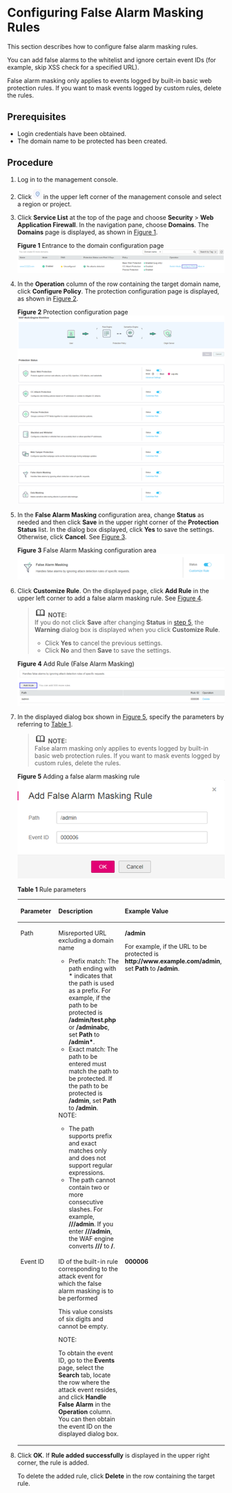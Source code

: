 # Configuring False Alarm Masking Rules<a name="waf_01_0016"></a>

This section describes how to configure  false alarm masking  rules.

You can add false alarms to the whitelist and ignore certain event IDs \(for example, skip XSS check for a specified URL\).

False alarm masking only applies to events logged by built-in basic web protection rules. If you want to mask events logged by custom rules, delete the rules.

## Prerequisites<a name="section2256777914731"></a>

-   Login credentials have been obtained.
-   The domain name to be protected has been created.

## Procedure<a name="section6607803193933"></a>

1.  Log in to the management console.
2.  Click  ![](figures/icon-region.png)  in the upper left corner of the management console and select a region or project.
3.  Click  **Service List**  at the top of the page and choose  **Security**  \>  **Web Application Firewall**. In the navigation pane, choose  **Domains**. The  **Domains**  page is displayed, as shown in  [Figure 1](#waf_01_0008_fig164792010154510).

    **Figure  1**  Entrance to the domain configuration page<a name="waf_01_0008_fig164792010154510"></a>  
    ![](figures/entrance-to-the-domain-configuration-page.png "entrance-to-the-domain-configuration-page")

4.  In the  **Operation**  column of the row containing the target domain name, click  **Configure Policy**. The protection configuration page is displayed, as shown in  [Figure 2](#waf_01_0008_fig16197124372015).

    **Figure  2**  Protection configuration page<a name="waf_01_0008_fig16197124372015"></a>  
    ![](figures/protection-configuration-page.png "protection-configuration-page")

5.  <a name="li58723545102836"></a>In the  **False Alarm Masking**  configuration area, change  **Status**  as needed and then click  **Save**  in the upper right corner of the  **Protection Status**  list. In the dialog box displayed, click  **Yes**  to save the settings. Otherwise, click  **Cancel**. See  [Figure 3](#fig44151977327).

    **Figure  3**  False Alarm Masking configuration area<a name="fig44151977327"></a>  
    ![](figures/false-alarm-masking-configuration-area.png "false-alarm-masking-configuration-area")

6.  Click  **Customize Rule**. On the displayed page, click  **Add Rule**  in the upper left corner to add a false alarm masking rule. See  [Figure 4](#fig106802271583).

    >![](public_sys-resources/icon-note.gif) **NOTE:**   
    >If you do not click  **Save**  after changing  **Status**  in  [step 5](#li58723545102836), the  **Warning**  dialog box is displayed when you click  **Customize Rule**.  
    >-   Click  **Yes**  to cancel the previous settings.  
    >-   Click  **No**  and then  **Save**  to save the settings.  

    **Figure  4**  Add Rule \(False Alarm Masking\)<a name="fig106802271583"></a>  
    ![](figures/add-rule-(false-alarm-masking).png "add-rule-(false-alarm-masking)")

7.  In the displayed dialog box shown in  [Figure 5](#fig14415389105236), specify the parameters by referring to  [Table 1](#table4696626918715).

    >![](public_sys-resources/icon-note.gif) **NOTE:**   
    >False alarm masking only applies to events logged by built-in basic web protection rules. If you want to mask events logged by custom rules, delete the rules.  

    **Figure  5**  Adding a false alarm masking rule<a name="fig14415389105236"></a>  
    ![](figures/adding-a-false-alarm-masking-rule.png "adding-a-false-alarm-masking-rule")

    **Table  1**  Rule parameters

    <a name="table4696626918715"></a>
    <table><thead align="left"><tr id="row151760118715"><th class="cellrowborder" valign="top" width="23.84%" id="mcps1.2.4.1.1"><p id="p3258956818715"><a name="p3258956818715"></a><a name="p3258956818715"></a>Parameter</p>
    </th>
    <th class="cellrowborder" valign="top" width="44.21%" id="mcps1.2.4.1.2"><p id="p2250934518715"><a name="p2250934518715"></a><a name="p2250934518715"></a>Description</p>
    </th>
    <th class="cellrowborder" valign="top" width="31.95%" id="mcps1.2.4.1.3"><p id="p2986065181135"><a name="p2986065181135"></a><a name="p2986065181135"></a>Example Value</p>
    </th>
    </tr>
    </thead>
    <tbody><tr id="row125751318715"><td class="cellrowborder" valign="top" width="23.84%" headers="mcps1.2.4.1.1 "><p id="p3474973518715"><a name="p3474973518715"></a><a name="p3474973518715"></a>Path</p>
    </td>
    <td class="cellrowborder" valign="top" width="44.21%" headers="mcps1.2.4.1.2 "><p id="p6326519018715"><a name="p6326519018715"></a><a name="p6326519018715"></a>Misreported URL excluding a domain name</p>
    <a name="ul1515617591337"></a><a name="ul1515617591337"></a><ul id="ul1515617591337"><li>Prefix match: The path ending with * indicates that the path is used as a prefix. For example, if the path to be protected is <strong id="b76511353115"><a name="b76511353115"></a><a name="b76511353115"></a>/admin/test.php</strong> or <strong id="b17651205114"><a name="b17651205114"></a><a name="b17651205114"></a>/adminabc</strong>, set <strong id="b16511154110"><a name="b16511154110"></a><a name="b16511154110"></a>Path</strong> to <span class="parmvalue" id="parmvalue76519510115"><a name="parmvalue76519510115"></a><a name="parmvalue76519510115"></a><b>/admin*</b></span>.</li><li>Exact match: The path to be entered must match the path to be protected. If the path to be protected is <span class="parmvalue" id="parmvalue55713102016"><a name="parmvalue55713102016"></a><a name="parmvalue55713102016"></a><b>/admin</b></span>, set <strong id="b15579106114"><a name="b15579106114"></a><a name="b15579106114"></a>Path</strong> to <span class="parmvalue" id="parmvalue16572108114"><a name="parmvalue16572108114"></a><a name="parmvalue16572108114"></a><b>/admin</b></span>.</li></ul>
    <div class="note" id="note15799173511525"><a name="note15799173511525"></a><a name="note15799173511525"></a><span class="notetitle"> NOTE: </span><div class="notebody"><a name="ul20707155819344"></a><a name="ul20707155819344"></a><ul id="ul20707155819344"><li>The path supports prefix and exact matches only and does not support regular expressions.</li><li>The path cannot contain two or more consecutive slashes. For example, <span class="parmvalue" id="parmvalue206275112571"><a name="parmvalue206275112571"></a><a name="parmvalue206275112571"></a><b>///admin</b></span>. If you enter <strong id="b1878115110573"><a name="b1878115110573"></a><a name="b1878115110573"></a>///admin</strong>, the WAF engine converts <strong id="b19787513575"><a name="b19787513575"></a><a name="b19787513575"></a>///</strong> to <strong id="b1478451105713"><a name="b1478451105713"></a><a name="b1478451105713"></a>/</strong>.</li></ul>
    </div></div>
    </td>
    <td class="cellrowborder" valign="top" width="31.95%" headers="mcps1.2.4.1.3 "><p id="p40544725181135"><a name="p40544725181135"></a><a name="p40544725181135"></a><strong id="b178411434203019"><a name="b178411434203019"></a><a name="b178411434203019"></a>/admin</strong></p>
    <p id="p14223101141616"><a name="p14223101141616"></a><a name="p14223101141616"></a>For example, if the URL to be protected is <span class="filepath" id="filepath14343134195810"><a name="filepath14343134195810"></a><a name="filepath14343134195810"></a><b>http://www.example.com/admin</b></span>, set <strong id="b9343124145815"><a name="b9343124145815"></a><a name="b9343124145815"></a>Path</strong> to <strong id="b4343164105816"><a name="b4343164105816"></a><a name="b4343164105816"></a>/admin</strong>.</p>
    </td>
    </tr>
    <tr id="row3251580618715"><td class="cellrowborder" valign="top" width="23.84%" headers="mcps1.2.4.1.1 "><p id="p1653459218715"><a name="p1653459218715"></a><a name="p1653459218715"></a>Event ID</p>
    </td>
    <td class="cellrowborder" valign="top" width="44.21%" headers="mcps1.2.4.1.2 "><p id="p167454859433"><a name="p167454859433"></a><a name="p167454859433"></a>ID of the built-in rule corresponding to the attack event for which the false alarm masking is to be performed</p>
    <p id="p6423359118715"><a name="p6423359118715"></a><a name="p6423359118715"></a>This value consists of six digits and cannot be empty.</p>
    <div class="note" id="note15329144717121"><a name="note15329144717121"></a><a name="note15329144717121"></a><span class="notetitle"> NOTE: </span><div class="notebody"><p id="p23323472126"><a name="p23323472126"></a><a name="p23323472126"></a>To obtain the event ID, go to the <strong id="b3808145084718"><a name="b3808145084718"></a><a name="b3808145084718"></a>Events</strong> page, select the <strong id="b17809175024718"><a name="b17809175024718"></a><a name="b17809175024718"></a>Search</strong> tab, locate the row where the attack event resides, and click <strong id="b1810115012472"><a name="b1810115012472"></a><a name="b1810115012472"></a>Handle False Alarm</strong> in the <strong id="b081075018472"><a name="b081075018472"></a><a name="b081075018472"></a>Operation</strong> column. You can then obtain the event ID on the displayed dialog box.</p>
    </div></div>
    </td>
    <td class="cellrowborder" valign="top" width="31.95%" headers="mcps1.2.4.1.3 "><p id="p62897256181135"><a name="p62897256181135"></a><a name="p62897256181135"></a><strong id="b13249101223112"><a name="b13249101223112"></a><a name="b13249101223112"></a>000006</strong></p>
    </td>
    </tr>
    </tbody>
    </table>

8.  Click  **OK**. If  **Rule added successfully**  is displayed in the upper right corner, the rule is added.

    To delete the added rule, click  **Delete**  in the row containing the target rule.


